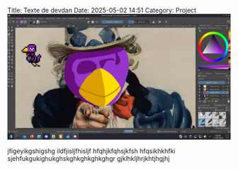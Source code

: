 Title: Texte de devdan
Date: 2025-05-02 14:51
Category: Project
![screen.png](images/screen.png)

jfigeyikgshigshg
ildfjisljfhisljf
hfqhjkfqhsjkfsh
hfqsikhkhfki
sjehfukgukighukghskghkghkghkghgr
gjklhkljhrjkhtjhgjhj